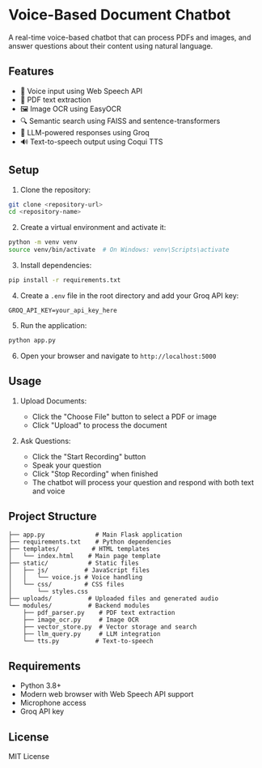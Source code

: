 # Voice-Based Document Chatbot

A real-time voice-based chatbot that can process PDFs and images, and answer questions about their content using natural language.

## Features

- 🎤 Voice input using Web Speech API
- 📄 PDF text extraction
- 🖼️ Image OCR using EasyOCR
- 🔍 Semantic search using FAISS and sentence-transformers
- 🤖 LLM-powered responses using Groq
- 🔊 Text-to-speech output using Coqui TTS

## Setup

1. Clone the repository:
```bash
git clone <repository-url>
cd <repository-name>
```

2. Create a virtual environment and activate it:
```bash
python -m venv venv
source venv/bin/activate  # On Windows: venv\Scripts\activate
```

3. Install dependencies:
```bash
pip install -r requirements.txt
```

4. Create a `.env` file in the root directory and add your Groq API key:
```
GROQ_API_KEY=your_api_key_here
```

5. Run the application:
```bash
python app.py
```

6. Open your browser and navigate to `http://localhost:5000`

## Usage

1. Upload Documents:
   - Click the "Choose File" button to select a PDF or image
   - Click "Upload" to process the document

2. Ask Questions:
   - Click the "Start Recording" button
   - Speak your question
   - Click "Stop Recording" when finished
   - The chatbot will process your question and respond with both text and voice

## Project Structure

```
├── app.py              # Main Flask application
├── requirements.txt    # Python dependencies
├── templates/         # HTML templates
│   └── index.html    # Main page template
├── static/           # Static files
│   ├── js/          # JavaScript files
│   │   └── voice.js # Voice handling
│   └── css/         # CSS files
│       └── styles.css
├── uploads/          # Uploaded files and generated audio
└── modules/          # Backend modules
    ├── pdf_parser.py    # PDF text extraction
    ├── image_ocr.py     # Image OCR
    ├── vector_store.py  # Vector storage and search
    ├── llm_query.py     # LLM integration
    └── tts.py          # Text-to-speech
```

## Requirements

- Python 3.8+
- Modern web browser with Web Speech API support
- Microphone access
- Groq API key

## License

MIT License 